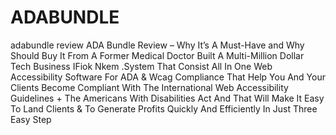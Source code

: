 # ADABUNDLE
adabundle review ADA Bundle Review – Why It’s A Must-Have and Why Should Buy It From A Former Medical Doctor Built A Multi-Million Dollar Tech Business IFiok Nkem .System That Consist All In One Web Accessibility Software For ADA &amp; Wcag Compliance That Help You And Your Clients Become Compliant With The International Web Accessibility Guidelines + The Americans With Disabilities Act And That Will Make It Easy To Land Clients &amp; To Generate Profits Quickly And Efficiently In Just Three Easy Step
